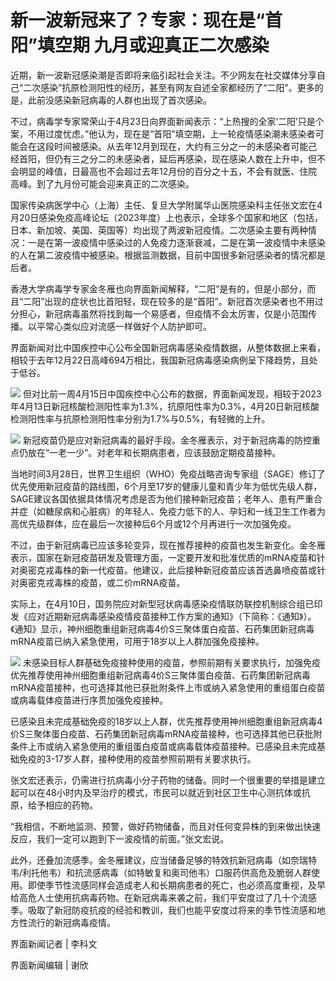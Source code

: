 # 新一波新冠来了？专家：现在是“首阳”填空期 九月或迎真正二次感染

近期，新一波新冠感染潮是否即将来临引起社会关注。不少网友在社交媒体分享自己“二次感染”抗原检测阳性的经历，甚至有网友自述全家都经历了“二阳”。更多的是，此前没感染新冠病毒的人群也出现了首次感染。

不过，病毒学专家常荣山于4月23日向界面新闻表示：“上热搜的全家‘二阳’只是个案，不用过度忧虑。”他认为，现在是“首阳”填空期，上一轮疫情感染潮未感染者可能会在这段时间被感染。从去年12月到现在，大约有三分之一的未感染者可能己经首阳，但仍有三之分二的未感染者，延后再感染，现在感染人数在上升中，但不会明显的峰值，日最高也不会超过去年12月份的百分之十五，不会有就医、住院高峰。到了九月份可能会迎来真正的二次感染。

国家传染病医学中心（上海）主任、复旦大学附属华山医院感染科主任张文宏在4月20日感染免疫高峰论坛（2023年度）上也表示，全球多个国家和地区（包括，日本、新加坡、美国、英国等）均出现了两波新冠疫情。二次感染主要有两种情况：一是在第一波疫情中感染过的人免疫力逐渐衰减，二是在第一波疫情中未感染的人在第二波疫情中被感染。根据监测数据，目前中国很多新冠感染者的情况都是后者。

香港大学病毒学专家金冬雁也向界面新闻解释，“二阳”是有的，但是小部分，而且“二阳”出现的症状也比首阳轻，现在较多的是“首阳”。新冠首次感染者也不用过分担心，新冠病毒虽然将找到每一个易感者，但疫情不会太厉害，仅是小范围传播。以平常心类似应对流感一样做好个人防护即可。

界面新闻对比中国疾控中心公布全国新冠病毒感染疫情数据，从整体数据上来看，相较于去年12月22日高峰694万相比，我国新冠病毒感染病例呈下降趋势，且处于低谷。

![](https://inews.gtimg.com/om_bt/OSWXDkPmRvp-7iZEg-K38TvcKfwUdIpEI8BKj3_maOlqUAA/1000)
但对比前一周4月15日中国疾控中心公布的数据，界面新闻发现，相较于2023年4月13日新冠核酸检测阳性率为1.3%，抗原阳性率为0.3%，4月20日新冠核酸检测阳性率与抗原检测阳性率分别为1.7%与0.5%，有轻微的上升。

![](https://inews.gtimg.com/om_bt/Osv-wpYZav1JvZr3jxgdk93bqndW-rkciqbm5YJaeZqgcAA/1000)
新冠疫苗仍是应对新冠病毒的最好手段。金冬雁表示，对于新冠病毒的防控重点仍放在“一老一少”。对老年和长期病患者，应该鼓励定期疫苗接种。

当地时间3月28日，世界卫生组织（WHO）免疫战略咨询专家组（SAGE）修订了优先使用新冠疫苗的路线图，6个月至17岁的健康儿童和青少年为低优先级人群，SAGE建议各国依据具体情况考虑是否为他们接种新冠疫苗；老年人、患有严重合并症（如糖尿病和心脏病）的年轻人、免疫力低下的人、孕妇和一线卫生工作者为高优先级群体，应在最后一次接种后6个月或12个月再进行一次加强免疫。

不过，由于新冠病毒已应该多轮变异，现在推荐接种的疫苗也发生新变化。金冬雁表示，国家在新冠疫苗研发及管理方面，一定要开发和批准优质的mRNA疫苗和针对奥密克戎毒株的新一代疫苗。他建议，此后接种新冠疫苗应该首选鼻喷疫苗或针对奥密克戎毒株的疫苗，或二价mRNA疫苗。

实际上，在4月10日，国务院应对新型冠状病毒感染疫情联防联控机制综合组已印发《应对近期新冠病毒感染疫情疫苗接种工作方案的通知》（下简称：《通知》）。《通知》显示，神州细胞重组新冠病毒4价S三聚体蛋白疫苗、石药集团新冠病毒mRNA疫苗已纳入紧急使用，可用于18岁以上人群加强免疫接种。

![](https://inews.gtimg.com/om_bt/Op-cvwaE1ld4Hv4K6kCLAHnppXb7JGt9KeZyJewnFyC10AA/1000)
未感染目标人群基础免疫接种使用的疫苗，参照前期有关要求执行，加强免疫优先推荐使用神州细胞重组新冠病毒4价S三聚体蛋白疫苗、石药集团新冠病毒mRNA疫苗接种，也可选择其他已获批附条件上市或纳入紧急使用的重组蛋白疫苗或病毒载体疫苗进行序贯加强免疫接种。

已感染且未完成基础免疫的18岁以上人群，优先推荐使用神州细胞重组新冠病毒4价S三聚体蛋白疫苗、石药集团新冠病毒mRNA疫苗接种，也可选择其他已获批附条件上市或纳入紧急使用的重组蛋白疫苗或病毒载体疫苗接种。已感染且未完成基础免疫的3-17岁人群，接种使用的疫苗参照前期有关要求执行。

张文宏还表示，仍需进行抗病毒小分子药物的储备。同时一个很重要的举措是建立起可以在48小时内及早治疗的模式，市民可以就近到社区卫生中心测抗体或抗原，给予相应的药物。

“我相信，不断地监测、预警，做好药物储备，而且对任何变异株的到来做出快速反应，我们一定可以跑到下一波疫情的前面。”张文宏说。

此外，还叠加流感季。金冬雁建议，应当储备足够的特效抗新冠病毒（如奈瑞特韦/利托他韦）和抗流感病毒（如特敏复和奥司他韦）口服药供高危及脆弱人群使用。即使季节性流感同样会造成老人和长期病患者的死亡，也必须高度重视，及早给高危人士使用抗病毒药物。在新冠病毒来袭之前，我们平安度过了几十个流感季。吸取了新冠防疫抗疫的经验和教训，我们也能平安度过将来的季节性流感和地方性流行的新冠病毒疫情。

界面新闻记者 | 李科文

界面新闻编辑 | 谢欣


